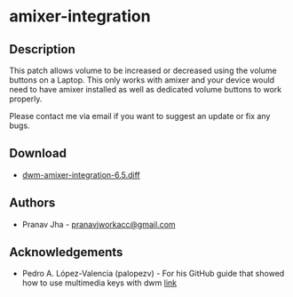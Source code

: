 amixer-integration
==================

Description
-----------
This patch allows volume to be increased or decreased using the volume buttons on a Laptop. This only works with amixer and your device would need to have amixer installed as well as dedicated volume buttons to work properly.

Please contact me via email if you want to suggest an update or fix any bugs.

Download
--------
* [dwm-amixer-integration-6.5.diff](dwm-amixer-integration-6.5.diff)

Authors
-------
* Pranav Jha - <pranavjworkacc@gmail.com>

Acknowledgements
----------------
* Pedro A. López-Valencia (palopezv) - For his GitHub guide that showed how to use multimedia keys with dwm [link](https://gist.github.com/palopezv/efd34059af6126ad970940bcc6a90f2e)
